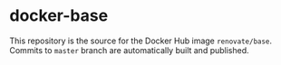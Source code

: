# docker-base

This repository is the source for the Docker Hub image `renovate/base`. Commits to `master` branch are automatically built and published.

